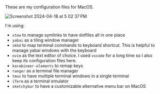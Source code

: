 These are my configuration files for MacOS.

![Screenshot 2024-04-18 at 5 02 37 PM](https://github.com/DomizianoScarcelli/dotfiles/assets/44399141/70db3cb2-14ed-4e0e-bdf9-30829b27d955)

I'm using:
- `stow` to manage symlinks to have dotfiles all in one place
- `yabai` as a tiling window manager
- `skhd` to map terminal commands to keyboard shortcut. This is helpful to manage yabai windows with the keyboard
- `nvim` as the text editor of choice. I used `vscode` for a long time so I also keep its configuration files here.
- `karabineer-elements` to remap keys
- `ranger` as a terminal file manager
- `tmux` to have multiple terminal windows in a single terminal
- `iTerm` as a terminal emulator
- `sketchybar` to have a customizable alternative menu bar on MacOS
